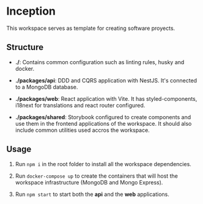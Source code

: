 # Inception

This workspace serves as template for creating software proyects.

## Structure

- **./**: Contains common configuration such as linting rules, husky and docker.

- **./packages/api**: DDD and CQRS application with NestJS. It's connected to a MongoDB database.

- **./packages/web**: React application with Vite. It has styled-components, i18next for translations and react router configured.

- **./packages/shared**: Storybook configured to create components and use them in the frontend applications of the workspace. It should also include common utilities used accros the workspace.

## Usage

1. Run `npm i` in the root folder to install all the workspace dependencies.

2. Run `docker-compose up` to create the containers that will host the workspace infrastructure (MongoDB and Mongo Express).

3. Run `npm start` to start both the **api** and the **web** applications.

